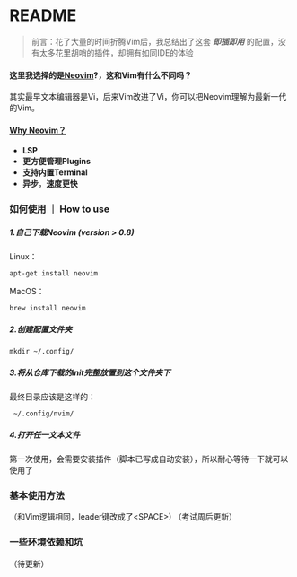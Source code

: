 # README

> 前言：花了大量的时间折腾Vim后，我总结出了这套 ***即插即用*** 的配置，没有太多花里胡哨的插件，却拥有如同IDE的体验

#### 这里我选择的是[Neovim](https://neovim.io/)?，这和Vim有什么不同吗？

其实最早文本编辑器是Vi，后来Vim改进了Vi，你可以把Neovim理解为最新一代的Vim。

#### [Why Neovim？](https://www.baeldung.com/linux/vim-vs-neovim)

- **LSP**
- **更方便管理Plugins**
- **支持内置Terminal**
- **异步**，**速度更快**

### 如何使用 ｜ How to use

##### 1.自己下载Neovim (version > 0.8)

Linux：

```
apt-get install neovim
```

MacOS：

```
brew install neovim
```

##### 2.创建配置文件夹

```text
mkdir ~/.config/
```

##### 3.将从仓库下载的init完整放置到这个文件夹下

最终目录应该是这样的：

```text
 ~/.config/nvim/
```

##### 4.打开任一文本文件

第一次使用，会需要安装插件（脚本已写成自动安装），所以耐心等待一下就可以使用了

### 基本使用方法

 （和Vim逻辑相同，leader键改成了\<SPACE\>)
 （考试周后更新）
 
### 一些环境依赖和坑

（待更新）

